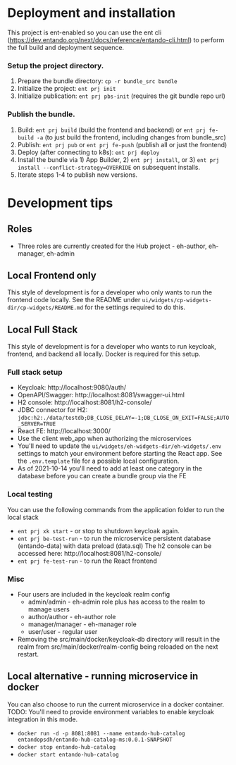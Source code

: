# Deployment and installation
This project is ent-enabled so you can use the ent cli (https://dev.entando.org/next/docs/reference/entando-cli.html) to perform the full build and deployment sequence.

### Setup the project directory.
1. Prepare the bundle directory: `cp -r bundle_src bundle`
2. Initialize the project: `ent prj init`
3. Initialize publication: `ent prj pbs-init` (requires the git bundle repo url)

### Publish the bundle.
1. Build: `ent prj build` (build the frontend and backend) or `ent prj fe-build -a` (to just build the frontend, including changes from bundle_src)
2. Publish: `ent prj pub` or `ent prj fe-push` (publish all or just the frontend)
3. Deploy (after connecting to k8s): `ent prj deploy`
4. Install the bundle via 1) App Builder, 2) `ent prj install`, or 3) `ent prj install --conflict-strategy=OVERRIDE` on subsequent installs.
5. Iterate steps 1-4 to publish new versions.

# Development tips
## Roles
* Three roles are currently created for the Hub project - eh-author, eh-manager, eh-admin

## Local Frontend only
This style of development is for a developer who only wants to run the frontend code locally. See the README under `ui/widgets/cp-widgets-dir/cp-widgets/README.md` for the settings required to do this.

## Local Full Stack
This style of development is for a developer who wants to run keycloak, frontend, and backend all locally. Docker is required for this setup.

### Full stack setup
* Keycloak: http://localhost:9080/auth/
* OpenAPI/Swagger: http://localhost:8081/swagger-ui.html
* H2 console: http://localhost:8081/h2-console/
* JDBC connector for H2: `jdbc:h2:./data/testdb;DB_CLOSE_DELAY=-1;DB_CLOSE_ON_EXIT=FALSE;AUTO_SERVER=TRUE`
* React FE: http://localhost:3000/
* Use the client web_app when authorizing the microservices
* You'll need to update the `ui/widgets/eh-widgets-dir/eh-widgets/.env` settings to match your environment before starting the React app. See the `.env.template` file for a possible local configuration.
* As of 2021-10-14 you'll need to add at least one category in the database before you can create a bundle group via the FE

### Local testing
You can use the following commands from the application folder to run the local stack 
* `ent prj xk start` - or stop to shutdown keycloak again.
* `ent prj be-test-run` - to run the microservice
  persistent database (entando-data) with data preload (data.sql) The
  h2 console can be accessed here: http://localhost:8081/h2-console/
* `ent prj fe-test-run` - to run the React frontend

### Misc
* Four users are included in the keycloak realm config
  * admin/admin - eh-admin role plus has access to the realm to manage users
  * author/author - eh-author role
  * manager/manager - eh-manager role
  * user/user - regular user
* Removing the src/main/docker/keycloak-db directory will result in the realm from src/main/docker/realm-config being reloaded on the next restart.

## Local alternative - running microservice in docker
You can also choose to run the current microservice in a docker container. 
TODO: You'll need to provide environment variables to enable keycloak integration in this mode.
* `docker run -d -p 8081:8081 --name entando-hub-catalog entandopsdh/entando-hub-catalog-ms:0.0.1-SNAPSHOT`
* `docker stop entando-hub-catalog`
* `docker start entando-hub-catalog`

